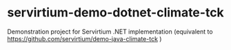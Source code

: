 # servirtium-demo-dotnet-climate-tck
Demonstration project for Servirtium .NET implementation (equivalent to https://github.com/servirtium/demo-java-climate-tck )
